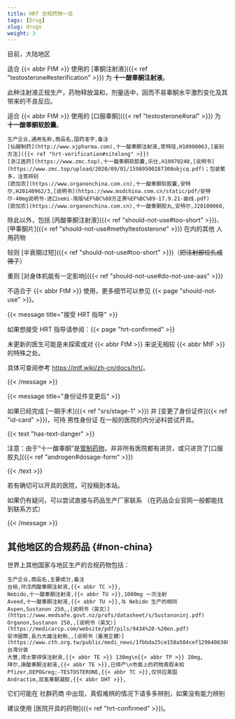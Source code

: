 ```yaml
---
title: HRT 合规药物一览
tags: [Drug]
slug: drugs
weight: 3
---
```


目前，大陆地区

适合 {{< abbr FtM >}} 使用的 [睾酮注射液]({{< ref "testosterone#esterification" >}}) 为 **十一酸睾酮注射液**。

此种注射液正规生产，药物释放温和，剂量适中，因而不易睾酮水平激烈变化及其带来的不良反应。

适合 {{< abbr FtM >}} 使用的 [口服睾酮]({{< ref "testosterone#oral" >}}) 为 **十一酸睾酮软胶囊**。

```csv
生产企业,通用名称,商品名,国药准字,备注
[仙琚制药](http://www.xjpharma.com),十一酸睾酮注射液,思特珑,H10900063,[鉴别方法]({{< ref "hrt-verification#sitelong" >}})
[浙江医药](https://www.zmc.top),十一酸睾酮软胶囊,乐仕,H10970240,[说明书](https://www.zmc.top/upload/2020/09/01/15989500287308objcq.pdf)；包装繁多，注意辨别
[欧加农](https://www.organonchina.com.cn),十一酸睾酮软胶囊,安特尔,H20140962/3,[说明书](https://www.msdchina.com.cn/static/pdf/安特尔-40mg说明书-进口semi-简版%EF%BC%88方正黑%EF%BC%89-17.9.21-曲线.pdf)
[欧加农](https://www.organonchina.com.cn),十一酸睾酮胶丸,安特尔,J20100060,
```

除此以外，包括 [丙酸睾酮注射液]({{< ref "should-not-use#too-short" >}})、[甲睾酮片]({{< ref "should-not-use#methyltestosterone" >}}) 在内的其他 人用药物

轻则 [半衰期过短]({{< ref "should-not-use#too-short" >}})（~~把注射部位扎成筛子~~）

重则 [对身体机能有一定影响]({{< ref "should-not-use#do-not-use-aas" >}})

不适合于 {{< abbr FtM >}} 使用，更多细节可以参见 {{< page "should-not-use" >}}。

{{< message title="接受 HRT 指导" >}}

如果想接受 HRT 指导请参阅：{{< page "hrt-confirmed" >}}

未更新的医生可能是未探索或对 {{< abbr FtM >}} 来说无相较 {{< abbr MtF >}} 的特殊之处。

具体可查阅参考 <https://mtf.wiki/zh-cn/docs/hrt/>。

{{< /message >}}

{{< message title="身份证件变更后" >}}

如果已经完成 [一期手术]({{< ref "srs/stage-1" >}}) 并 [变更了身份证件]({{< ref "id-card" >}})，可持 男性身份证 在一般的医院的内分泌科尝试开具。

{{< text "has-text-danger" >}}

注意：由于“十一酸睾酮”是[管制药物][stimulant]，并非所有医院都有进货，或只进货了[口服胶丸]({{< ref "androgen#dosage-form" >}})

[stimulant]: https://www.sport.gov.cn/n315/n20001395/c23887230/part/23887240.pdf

{{< /text >}}

若有确切可以开具的医院，可投稿到本站。

如果仍有疑问，可以尝试直接与药品生产厂家联系 （在药品企业官网一般都能找到联系方式）

{{< /message >}}

## 其他地区的合规药品 {#non-china}

世界上其他国家与地区生产的合规药物包括：

```csv
生产企业,商品名,主要成分,备注
台裕,环戊丙酸睾酮注射液,{{< abbr TC >}},
Nebido,十一酸睾酮注射液,{{< abbr TU >}},1000mg 一次注射
Aveed,十一酸睾酮注射液,{{< abbr TU >}},与 Nebido 生产的相同
Aspen,Sustanon 250,,[说明书（英文）](https://www.medsafe.govt.nz/profs/datasheet/s/Sustanoninj.pdf)
Organon,Sustanon 250,,[说明书（英文）](https://medicarcp.com/website/pdf/pils/9434%20-%20en.pdf)
安沛國際,長力大雄注射劑,,[说明书（臺灣正體）](https://www.cth.org.tw/public/medi_news/1fbbda25ce158a504cef1296406308e6.pdf)\nAspen 台湾分装
大豐,得士蒙得保注射液,{{< abbr TE >}} 130mg\n{{< abbr TP >}} 20mg,
拜尔,庚酸睾酮注射液,{{< abbr TE >}},已停产\n市面上的药物真假未知
Pfizer,DEPO&reg;-TESTOSTERONE,{{< abbr TC >}},仅供应美国
Andractim,双氢睾酮凝胶,{{< abbr DHT >}},
```

它们可能在 社群药商 中出现，真假难辨的情况下请多多辨别，如果没有能力辨别

建议使用 [医院开具的药物]({{< ref "hrt-confirmed" >}})。

